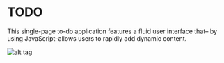 # TODO
This single-page to-do application features a fluid user interface that– by using JavaScript–allows users to rapidly add dynamic content.

![alt tag](https://user-images.githubusercontent.com/14388583/28289499-b5b4cce6-6af7-11e7-8cb4-9e9151a371d4.png)
